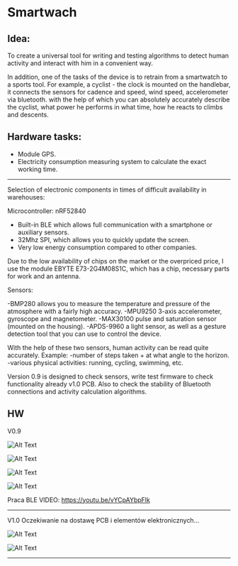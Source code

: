 # Smartwach

## Idea:
To create a universal tool for writing and testing algorithms to detect human activity and interact with him in a convenient way.

In addition, one of the tasks of the device is to retrain from a smartwatch to a sports tool.
For example, a cyclist - the clock is mounted on the handlebar, it connects the sensors for cadence and speed, wind speed, accelerometer via bluetooth. with the help of which you can absolutely accurately describe the cyclist, what power he performs in what time, how he reacts to climbs and descents.

## Hardware tasks:
   - Module GPS.
   - Electricity consumption measuring system to calculate the exact working time.
_____________________________
Selection of electronic components in times of difficult availability in warehouses:

Microcontroller: nRF52840 
   
   - Built-in BLE which allows full communication with a smartphone or auxiliary sensors.
   - 32Mhz SPI, which allows you to quickly update the screen.
   - Very low energy consumption compared to other companies.

Due to the low availability of chips on the market or the overpriced price, I use the module EBYTE E73-2G4M08S1C, which has a chip, necessary parts for work and an antenna.

Sensors:
  
  -BMP280 allows you to measure the temperature and pressure of the atmosphere with a fairly high accuracy.
   -MPU9250 3-axis accelerometer, gyroscope and magnetometer.
   -MAX30100 pulse and saturation sensor (mounted on the housing).
   -APDS-9960 a light sensor, as well as a gesture detection tool that you can use to control the device.

With the help of these two sensors, human activity can be read quite accurately.
Example:
    -number of steps taken + at what angle to the horizon.
    -various physical activities: running, cycling, swimming, etc.

Version 0.9 is designed to check sensors, write test firmware to check functionality already v1.0 PCB.
Also to check the stability of Bluetooth connections and activity calculation algorithms.


## HW 
V0.9

![Alt Text](https://github.com/mrGrodzki/Smartwach/blob/main/HW/2d%20v_0.9(prot).jpg)


![Alt Text](https://github.com/mrGrodzki/Smartwach/blob/main/HW/3d%20v_0.9(prot).jpg)


![Alt Text](https://github.com/mrGrodzki/Smartwach/blob/main/HW/photo1%20v_0%2C9(prot).jpg)


![Alt Text](https://github.com/mrGrodzki/Smartwach/blob/main/HW/photo2%20v_0%2C9(prot).jpg)


Praca BLE VIDEO: https://youtu.be/vYCpAYbpFlk

_____________________________

V1.0 Oczekiwanie na dostawę PCB i elementów elektronicznych...

![Alt Text](https://github.com/mrGrodzki/Smartwach/blob/main/HW/2d%20v_1.0.jpg)


![Alt Text](https://github.com/mrGrodzki/Smartwach/blob/main/HW/3d%20v_1.0.jpg)

_____________________________


